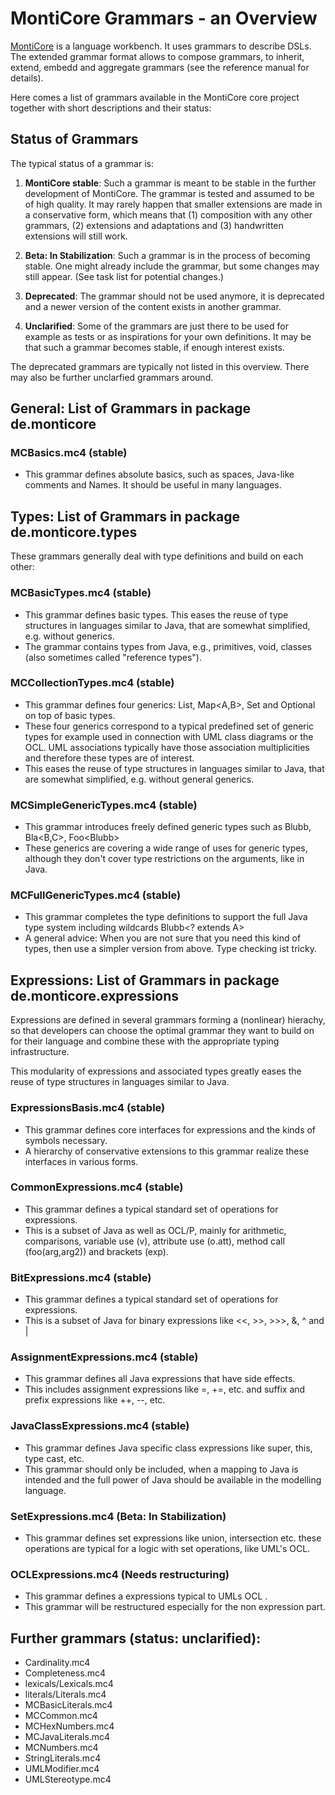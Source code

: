
# MontiCore Grammars - an Overview

[MontiCore](http://www.monticore.de) is a language workbench. It uses 
grammars to describe DSLs. The extended 
grammar format allows to compose grammars, to inherit, extend, embedd 
and aggregate grammars (see the reference manual for details).

Here comes a list of grammars available in the MontiCore core project 
together with short descriptions and their status:


## Status of Grammars 

The typical status of a grammar is:

1. **MontiCore stable**:
Such a grammar is meant to be stable in the further development of 
MontiCore. The grammar is tested and assumed to be of high quality.
It may rarely happen that smaller extensions are made in a conservative 
form, which means that (1) composition with any other grammars,
(2) extensions and adaptations and (3) handwritten extensions will 
still work.

1. **Beta: In Stabilization**:
Such a grammar is in the process of becoming stable. One might already 
include the grammar, but some changes may still appear.
(See task list for potential changes.)

1. **Deprecated**:
The grammar should not be used anymore, it is deprecated and a newer
version of the content exists in another grammar.

1. **Unclarified**:
Some of the grammars are just there to be used for example as
tests or as inspirations for your own definitions. It may be that 
such a grammar becomes stable, if enough interest exists.

The deprecated grammars are typically not listed in this overview.
There may also be further unclarfied grammars around.


## General: List of Grammars in package de.monticore

### MCBasics.mc4  (stable)
* This grammar defines absolute basics, such as spaces, 
Java-like comments and Names. 
It should be useful in many languages.
  
  
## Types: List of Grammars in package de.monticore.types

These grammars generally deal with type definitions and build on each 
other:

### MCBasicTypes.mc4 (stable)
* This grammar defines basic types. This eases the reuse of type 
structures in languages similar to Java, that are somewhat 
simplified, e.g. without generics.
* The grammar contains types from Java, e.g., primitives, void, 
classes (also sometimes called "reference types").
 
### MCCollectionTypes.mc4 (stable)
* This grammar defines four generics: List<A>, Map<A,B>, Set<A> and 
Optional<A> on top of basic types.
* These four generics correspond to a typical predefined set of generic 
types for example used in connection with UML class diagrams or the
OCL. UML associations typically have those association multiplicities and 
therefore these types are of interest.
* This eases the reuse of type structures in languages similar to Java,
that are somewhat simplified, e.g. without general generics.


### MCSimpleGenericTypes.mc4 (stable)
* This grammar introduces freely defined generic types
such as Blubb<A>, Bla<B,C>, Foo<Blubb<D>>
* These generics are covering a wide range of uses for generic types,
although they don't cover type restrictions on the arguments, like in 
Java. 


### MCFullGenericTypes.mc4 (stable)
* This grammar completes the type definitions to 
support the full Java type system including wildcards Blubb<? extends A>
* A general advice: When you are not sure that you need this kind of
types, then use a simpler version from above. Type checking ist tricky.



## Expressions: List of Grammars in package de.monticore.expressions

Expressions are defined in several grammars forming a (nonlinear) hierachy,
so that developers can choose the optimal grammar they want to build on 
for their language and combine these with the appropriate typing 
infrastructure.

This modularity of expressions and associated types greatly eases 
the reuse of type structures in languages similar to Java.


### ExpressionsBasis.mc4 (stable)
* This grammar defines core interfaces for expressions and the 
kinds of symbols necessary.
* A hierarchy of conservative extensions to this grammar realize
these interfaces in various forms.


### CommonExpressions.mc4 (stable)
* This grammar defines a typical standard set of operations for
expressions. 
* This is a subset of Java as well as OCL/P, 
mainly for arithmetic, comparisons, variable use (v), 
attribute use (o.att), method call (foo(arg,arg2)) and brackets (exp).


### BitExpressions.mc4 (stable)
* This grammar defines a typical standard set of operations for
expressions. 
* This is a subset of Java for binary expressions 
like <<, >>, >>>, &, ^ and |


### AssignmentExpressions.mc4 (stable)
* This grammar defines all Java expressions that have side effects.
* This includes assignment expressions like =, +=, etc. and 
suffix and prefix expressions like ++, --, etc.


### JavaClassExpressions.mc4 (stable)
* This grammar defines Java specific class expressions like super, 
this, type cast, etc.
* This grammar should only be included, when a mapping to Java is
intended and the full power of Java should be available in the 
modelling language.


### SetExpressions.mc4 (Beta: In Stabilization)
* This grammar defines set expressions like union, intersection etc.
these operations are typical for a logic with set operations, like 
UML's OCL.


### OCLExpressions.mc4 (Needs restructuring)
* This grammar defines a expressions typical to UMLs OCL .
* This grammar will be restructured especially for the non expression part.




## Further grammars (status: unclarified):

* Cardinality.mc4
* Completeness.mc4
* lexicals/Lexicals.mc4
* literals/Literals.mc4
* MCBasicLiterals.mc4
* MCCommon.mc4
* MCHexNumbers.mc4
* MCJavaLiterals.mc4
* MCNumbers.mc4
* StringLiterals.mc4
* UMLModifier.mc4
* UMLStereotype.mc4







